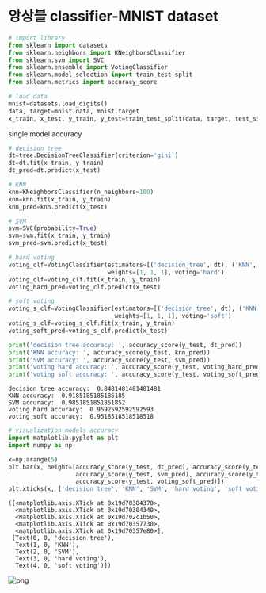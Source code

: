 # 앙상블 classifier-MNIST dataset


```python
# import library
from sklearn import datasets
from sklearn.neighbors import KNeighborsClassifier
from sklearn.svm import SVC
from sklearn.ensemble import VotingClassifier
from sklearn.model_selection import train_test_split
from sklearn.metrics import accuracy_score
```


```python
# load data
mnist=datasets.load_digits()
data, target=mnist.data, mnist.target
x_train, x_test, y_train, y_test=train_test_split(data, target, test_size=0.3)
```

single model accuracy


```python
# decision tree
dt=tree.DecisionTreeClassifier(criterion='gini')
dt=dt.fit(x_train, y_train)
dt_pred=dt.predict(x_test)
```


```python
# KNN
knn=KNeighborsClassifier(n_neighbors=100)
knn=knn.fit(x_train, y_train)
knn_pred=knn.predict(x_test)
```


```python
# SVM
svm=SVC(probability=True)
svm=svm.fit(x_train, y_train)
svm_pred=svm.predict(x_test)
```


```python
# hard voting
voting_clf=VotingClassifier(estimators=[('decision_tree', dt), ('KNN', knn), ('SVM', svm)],
                            weights=[1, 1, 1], voting='hard')
voting_clf=voting_clf.fit(x_train, y_train)
voting_hard_pred=voting_clf.predict(x_test)
```


```python
# soft voting
voting_s_clf=VotingClassifier(estimators=[('decision_tree', dt), ('KNN', knn), ('SVM', svm)],
                              weights=[1, 1, 1], voting='soft')
voting_s_clf=voting_s_clf.fit(x_train, y_train)
voting_soft_pred=voting_s_clf.predict(x_test)
```


```python
print('decision tree accuracy: ', accuracy_score(y_test, dt_pred))
print('KNN accuracy: ', accuracy_score(y_test, knn_pred))
print('SVM accuracy: ', accuracy_score(y_test, svm_pred))
print('voting hard accuracy: ', accuracy_score(y_test, voting_hard_pred))
print('voting soft accuracy: ', accuracy_score(y_test, voting_soft_pred))
```

    decision tree accuracy:  0.8481481481481481
    KNN accuracy:  0.9185185185185185
    SVM accuracy:  0.9851851851851852
    voting hard accuracy:  0.9592592592592593
    voting soft accuracy:  0.9518518518518518
    


```python
# visualization models accuracy
import matplotlib.pyplot as plt
import numpy as np

x=np.arange(5)
plt.bar(x, height=[accuracy_score(y_test, dt_pred), accuracy_score(y_test, knn_pred),
                   accuracy_score(y_test, svm_pred), accuracy_score(y_test, voting_hard_pred),
                   accuracy_score(y_test, voting_soft_pred)])
plt.xticks(x, ['decision tree', 'KNN', 'SVM', 'hard voting', 'soft voting'])
```




    ([<matplotlib.axis.XTick at 0x19d70304370>,
      <matplotlib.axis.XTick at 0x19d70304340>,
      <matplotlib.axis.XTick at 0x19d702c1b50>,
      <matplotlib.axis.XTick at 0x19d70357730>,
      <matplotlib.axis.XTick at 0x19d70357e80>],
     [Text(0, 0, 'decision tree'),
      Text(1, 0, 'KNN'),
      Text(2, 0, 'SVM'),
      Text(3, 0, 'hard voting'),
      Text(4, 0, 'soft voting')])




    
![png](https://github.com/ornni/ML_algorithm/blob/main/ensemble/image/ensemble_classifier_code-MNIST_output_10_1.png?raw=true)
    

